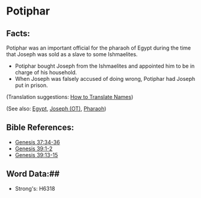 # Potiphar #

## Facts: ##

Potiphar was an important official for the pharaoh of Egypt during the time that Joseph was sold as a slave to some Ishmaelites.

* Potiphar bought Joseph from the Ishmaelites and appointed him to be in charge of his household.
* When Joseph was falsely accused of doing wrong, Potiphar had Joseph put in prison.

(Translation suggestions: [How to Translate Names](rc://en/ta/man/translate/translate-names))

(See also: [Egypt](egypt.md), [Joseph (OT)](josephot.md), [Pharaoh](pharaoh.md))

## Bible References: ##

* [Genesis 37:34-36](rc://en/tn/help/gen/37/34)
* [Genesis 39:1-2](rc://en/tn/help/gen/39/01)
* [Genesis 39:13-15](rc://en/tn/help/gen/39/13)

## Word Data:##

* Strong's: H6318
